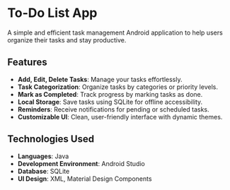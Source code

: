 # To-Do List App

A simple and efficient task management Android application to help users organize their tasks and stay productive.

## Features
- **Add, Edit, Delete Tasks**: Manage your tasks effortlessly.
- **Task Categorization**: Organize tasks by categories or priority levels.
- **Mark as Completed**: Track progress by marking tasks as done.
- **Local Storage**: Save tasks using SQLite for offline accessibility.
- **Reminders**: Receive notifications for pending or scheduled tasks.
- **Customizable UI**: Clean, user-friendly interface with dynamic themes.

## Technologies Used
- **Languages**: Java
- **Development Environment**: Android Studio
- **Database**: SQLite
- **UI Design**: XML, Material Design Components


